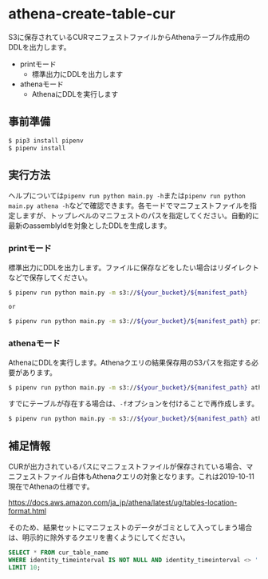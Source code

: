 # athena-create-table-cur

S3に保存されているCURマニフェストファイルからAthenaテーブル作成用のDDLを出力します。

- printモード
    - 標準出力にDDLを出力します
- athenaモード
    - AthenaにDDLを実行します

## 事前準備

```bash
$ pip3 install pipenv
$ pipenv install
```

## 実行方法

ヘルプについては`pipenv run python main.py -h`または`pipenv run python main.py athena -h`などで確認できます。各モードでマニフェストファイルを指定しますが、トップレベルのマニフェストのパスを指定してください。自動的に最新のassemblyIdを対象としたDDLを生成します。

### printモード

標準出力にDDLを出力します。ファイルに保存などをしたい場合はリダイレクトなどで保存してください。

```bash
$ pipenv run python main.py -m s3://${your_bucket}/${manifest_path}

or

$ pipenv run python main.py -m s3://${your_bucket}/${manifest_path} print
```

### athenaモード

AthenaにDDLを実行します。Athenaクエリの結果保存用のS3パスを指定する必要があります。

```bash
$ pipenv run python main.py -m s3://${your_bucket}/${manifest_path} athena -o s3://${your_bucket}/${output_path}
```

すでにテーブルが存在する場合は、`-f`オプションを付けることで再作成します。

```bash
$ pipenv run python main.py -m s3://${your_bucket}/${manifest_path} athena -o s3://${your_bucket}/${output_path} -f
```

## 補足情報

CURが出力されているパスにマニフェストファイルが保存されている場合、マニフェストファイル自体もAthenaクエリの対象となります。これは2019-10-11現在でAthenaの仕様です。

https://docs.aws.amazon.com/ja_jp/athena/latest/ug/tables-location-format.html

そのため、結果セットにマニフェストのデータがゴミとして入ってしまう場合は、明示的に除外するクエリを書くようにしてください。

```sql
SELECT * FROM cur_table_name
WHERE identity_timeinterval IS NOT NULL AND identity_timeinterval <> ''
LIMIT 10;
```
